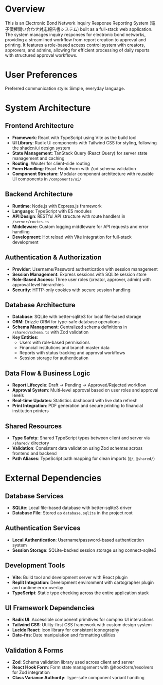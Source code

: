# Overview

This is an Electronic Bond Network Inquiry Response Reporting System (電子債権問い合わせ対応報告書システム) built as a full-stack web application. The system manages inquiry responses for electronic bond networks, providing a streamlined workflow from report creation to approval and printing. It features a role-based access control system with creators, approvers, and admins, allowing for efficient processing of daily reports with structured approval workflows.

# User Preferences

Preferred communication style: Simple, everyday language.

# System Architecture

## Frontend Architecture
- **Framework**: React with TypeScript using Vite as the build tool
- **UI Library**: Radix UI components with Tailwind CSS for styling, following the shadcn/ui design system
- **State Management**: TanStack Query (React Query) for server state management and caching
- **Routing**: Wouter for client-side routing
- **Form Handling**: React Hook Form with Zod schema validation
- **Component Structure**: Modular component architecture with reusable UI components in `/components/ui/`

## Backend Architecture
- **Runtime**: Node.js with Express.js framework
- **Language**: TypeScript with ES modules
- **API Design**: RESTful API structure with route handlers in `/server/routes.ts`
- **Middleware**: Custom logging middleware for API requests and error handling
- **Development**: Hot reload with Vite integration for full-stack development

## Authentication & Authorization
- **Provider**: Username/Password authentication with session management
- **Session Management**: Express sessions with SQLite session store
- **Role-Based Access**: Three user roles (creator, approver, admin) with approval level hierarchies
- **Security**: HTTP-only cookies with secure session handling

## Database Architecture
- **Database**: SQLite with better-sqlite3 for local file-based storage
- **ORM**: Drizzle ORM for type-safe database operations
- **Schema Management**: Centralized schema definitions in `/shared/schema.ts` with Zod validation
- **Key Entities**:
  - Users with role-based permissions
  - Financial institutions and branch master data
  - Reports with status tracking and approval workflows
  - Session storage for authentication

## Data Flow & Business Logic
- **Report Lifecycle**: Draft → Pending → Approved/Rejected workflow
- **Approval System**: Multi-level approval based on user roles and approval levels
- **Real-time Updates**: Statistics dashboard with live data refresh
- **Print Integration**: PDF generation and secure printing to financial institution printers

## Shared Resources
- **Type Safety**: Shared TypeScript types between client and server via `/shared/` directory
- **Validation**: Consistent data validation using Zod schemas across frontend and backend
- **Path Aliases**: TypeScript path mapping for clean imports (`@/`, `@shared/`)

# External Dependencies

## Database Services
- **SQLite**: Local file-based database with better-sqlite3 driver
- **Database File**: Stored as `database.sqlite` in the project root

## Authentication Services  
- **Local Authentication**: Username/password-based authentication system
- **Session Storage**: SQLite-backed session storage using connect-sqlite3

## Development Tools
- **Vite**: Build tool and development server with React plugin
- **Replit Integration**: Development environment with cartographer plugin and runtime error overlay
- **TypeScript**: Static type checking across the entire application stack

## UI Framework Dependencies
- **Radix UI**: Accessible component primitives for complex UI interactions
- **Tailwind CSS**: Utility-first CSS framework with custom design system
- **Lucide React**: Icon library for consistent iconography
- **Date-fns**: Date manipulation and formatting utilities

## Validation & Forms
- **Zod**: Schema validation library used across client and server
- **React Hook Form**: Form state management with @hookform/resolvers for Zod integration
- **Class Variance Authority**: Type-safe component variant handling
